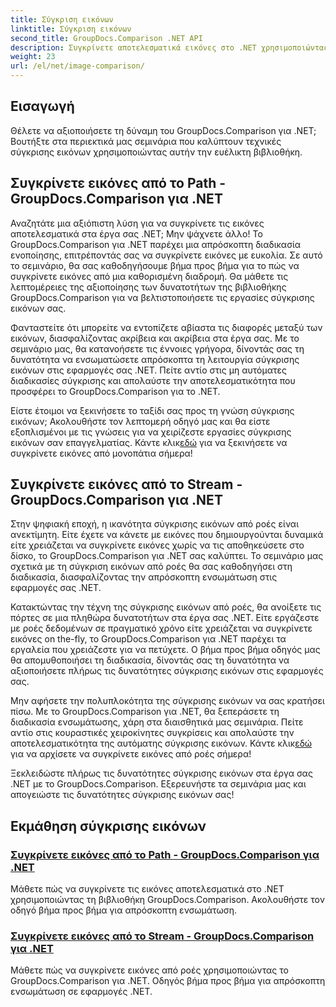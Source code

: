 ```yaml
---
title: Σύγκριση εικόνων
linktitle: Σύγκριση εικόνων
second_title: GroupDocs.Comparison .NET API
description: Συγκρίνετε αποτελεσματικά εικόνες στο .NET χρησιμοποιώντας τη βιβλιοθήκη GroupDocs.Comparison. Βήμα προς βήμα σεμινάρια για απρόσκοπτη ενσωμάτωση από διαδρομή ή ροή.
weight: 23
url: /el/net/image-comparison/
---
```


## Εισαγωγή

Θέλετε να αξιοποιήσετε τη δύναμη του GroupDocs.Comparison για .NET; Βουτήξτε στα περιεκτικά μας σεμινάρια που καλύπτουν τεχνικές σύγκρισης εικόνων χρησιμοποιώντας αυτήν την ευέλικτη βιβλιοθήκη.

## Συγκρίνετε εικόνες από το Path - GroupDocs.Comparison για .NET

Αναζητάτε μια αξιόπιστη λύση για να συγκρίνετε τις εικόνες αποτελεσματικά στα έργα σας .NET; Μην ψάχνετε άλλο! Το GroupDocs.Comparison για .NET παρέχει μια απρόσκοπτη διαδικασία ενοποίησης, επιτρέποντάς σας να συγκρίνετε εικόνες με ευκολία. Σε αυτό το σεμινάριο, θα σας καθοδηγήσουμε βήμα προς βήμα για το πώς να συγκρίνετε εικόνες από μια καθορισμένη διαδρομή. Θα μάθετε τις λεπτομέρειες της αξιοποίησης των δυνατοτήτων της βιβλιοθήκης GroupDocs.Comparison για να βελτιστοποιήσετε τις εργασίες σύγκρισης εικόνων σας.

Φανταστείτε ότι μπορείτε να εντοπίζετε αβίαστα τις διαφορές μεταξύ των εικόνων, διασφαλίζοντας ακρίβεια και ακρίβεια στα έργα σας. Με το σεμινάριο μας, θα κατανοήσετε τις έννοιες γρήγορα, δίνοντάς σας τη δυνατότητα να ενσωματώσετε απρόσκοπτα τη λειτουργία σύγκρισης εικόνων στις εφαρμογές σας .NET. Πείτε αντίο στις μη αυτόματες διαδικασίες σύγκρισης και απολαύστε την αποτελεσματικότητα που προσφέρει το GroupDocs.Comparison για το .NET.

 Είστε έτοιμοι να ξεκινήσετε το ταξίδι σας προς τη γνώση σύγκρισης εικόνων; Ακολουθήστε τον λεπτομερή οδηγό μας και θα είστε εξοπλισμένοι με τις γνώσεις για να χειρίζεστε εργασίες σύγκρισης εικόνων σαν επαγγελματίας. Κάντε κλικ[εδώ](./compare-images-from-path/) για να ξεκινήσετε να συγκρίνετε εικόνες από μονοπάτια σήμερα!

## Συγκρίνετε εικόνες από το Stream - GroupDocs.Comparison για .NET

Στην ψηφιακή εποχή, η ικανότητα σύγκρισης εικόνων από ροές είναι ανεκτίμητη. Είτε έχετε να κάνετε με εικόνες που δημιουργούνται δυναμικά είτε χρειάζεται να συγκρίνετε εικόνες χωρίς να τις αποθηκεύσετε στο δίσκο, το GroupDocs.Comparison για .NET σας καλύπτει. Το σεμινάριο μας σχετικά με τη σύγκριση εικόνων από ροές θα σας καθοδηγήσει στη διαδικασία, διασφαλίζοντας την απρόσκοπτη ενσωμάτωση στις εφαρμογές σας .NET.

Κατακτώντας την τέχνη της σύγκρισης εικόνων από ροές, θα ανοίξετε τις πόρτες σε μια πληθώρα δυνατοτήτων στα έργα σας .NET. Είτε εργάζεστε με ροές δεδομένων σε πραγματικό χρόνο είτε χρειάζεται να συγκρίνετε εικόνες on the-fly, το GroupDocs.Comparison για .NET παρέχει τα εργαλεία που χρειάζεστε για να πετύχετε. Ο βήμα προς βήμα οδηγός μας θα απομυθοποιήσει τη διαδικασία, δίνοντάς σας τη δυνατότητα να αξιοποιήσετε πλήρως τις δυνατότητες σύγκρισης εικόνων στις εφαρμογές σας.

Μην αφήσετε την πολυπλοκότητα της σύγκρισης εικόνων να σας κρατήσει πίσω. Με το GroupDocs.Comparison για .NET, θα ξεπεράσετε τη διαδικασία ενσωμάτωσης, χάρη στα διαισθητικά μας σεμινάρια. Πείτε αντίο στις κουραστικές χειροκίνητες συγκρίσεις και απολαύστε την αποτελεσματικότητα της αυτόματης σύγκρισης εικόνων. Κάντε κλικ[εδώ](./compare-images-from-stream/) για να αρχίσετε να συγκρίνετε εικόνες από ροές σήμερα!

Ξεκλειδώστε πλήρως τις δυνατότητες σύγκρισης εικόνων στα έργα σας .NET με το GroupDocs.Comparison. Εξερευνήστε τα σεμινάρια μας και απογειώστε τις δυνατότητες σύγκρισης εικόνων σας!
## Εκμάθηση σύγκρισης εικόνων
### [Συγκρίνετε εικόνες από το Path - GroupDocs.Comparison για .NET](./compare-images-from-path/)
Μάθετε πώς να συγκρίνετε τις εικόνες αποτελεσματικά στο .NET χρησιμοποιώντας τη βιβλιοθήκη GroupDocs.Comparison. Ακολουθήστε τον οδηγό βήμα προς βήμα για απρόσκοπτη ενσωμάτωση.
### [Συγκρίνετε εικόνες από το Stream - GroupDocs.Comparison για .NET](./compare-images-from-stream/)
Μάθετε πώς να συγκρίνετε εικόνες από ροές χρησιμοποιώντας το GroupDocs.Comparison για .NET. Οδηγός βήμα προς βήμα για απρόσκοπτη ενσωμάτωση σε εφαρμογές .NET.